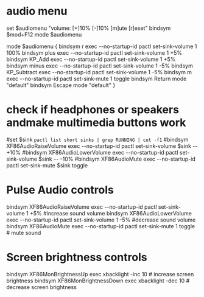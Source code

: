 # audio menu
set $audiomenu "volume:  [+]10%  [-]10%  [m]ute  [r]eset"
bindsym $mod+F12         mode $audiomenu

mode $audiomenu {
    bindsym r             exec --no-startup-id pactl set-sink-volume 1 100%
    bindsym plus          exec --no-startup-id pactl set-sink-volume 1 +5%
    bindsym KP_Add        exec --no-startup-id pactl set-sink-volume 1 +5%
    bindsym minus         exec --no-startup-id pactl set-sink-volume 1 -5%
    bindsym KP_Subtract   exec --no-startup-id pactl set-sink-volume 1 -5%
    bindsym m             exec --no-startup-id pactl set-sink-mute 1 toggle
    bindsym Return        mode "default"
    bindsym Escape        mode "default"
}

# check if headphones or speakers andmake multimedia buttons work
#set $sink `pactl list short sinks | grep RUNNING | cut -f1`
#bindsym XF86AudioRaiseVolume exec --no-startup-id pactl set-sink-volume $sink -- +10%
#bindsym XF86AudioLowerVolume exec --no-startup-id pactl set-sink-volume $sink -- -10%
#bindsym XF86AudioMute exec --no-startup-id pactl set-sink-mute $sink toggle
# Pulse Audio controls
bindsym XF86AudioRaiseVolume exec --no-startup-id pactl set-sink-volume 1 +5% #increase sound volume
bindsym XF86AudioLowerVolume exec --no-startup-id pactl set-sink-volume 1 -5% #decrease sound volume
bindsym XF86AudioMute exec --no-startup-id pactl set-sink-mute 1 toggle # mute sound

# Screen brightness controls
bindsym XF86MonBrightnessUp exec xbacklight -inc 10 # increase screen brightness
bindsym XF86MonBrightnessDown exec xbacklight -dec 10 # decrease screen brightness
